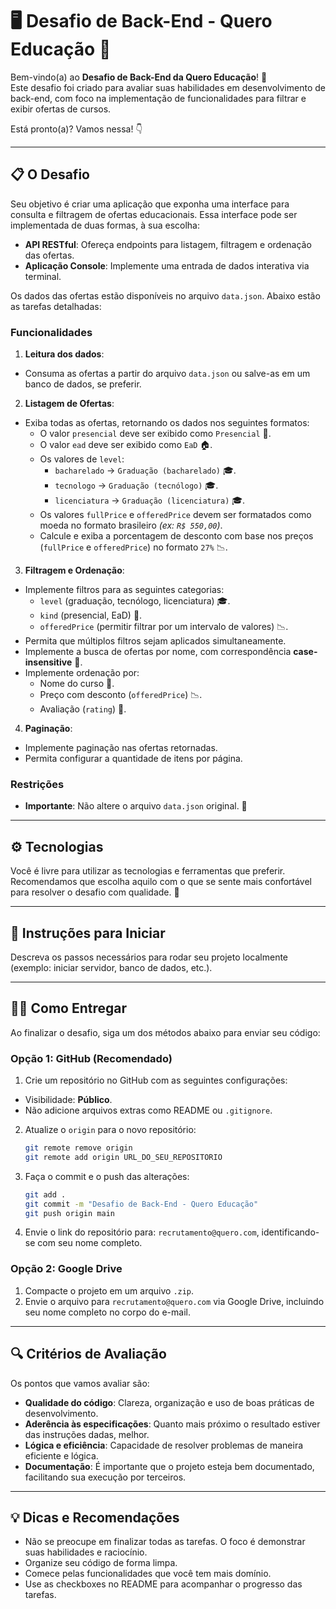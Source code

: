 # 🖥️ Desafio de Back-End - Quero Educação 🚀

Bem-vindo(a) ao **Desafio de Back-End da Quero Educação**! 🎉  
Este desafio foi criado para avaliar suas habilidades em desenvolvimento de back-end, com foco na implementação de
funcionalidades para filtrar e exibir ofertas de cursos.

Está pronto(a)? Vamos nessa! 👇

---

## 📋 O Desafio

Seu objetivo é criar uma aplicação que exponha uma interface para consulta e filtragem de ofertas educacionais. Essa
interface pode ser implementada de duas formas, à sua escolha:

- **API RESTful**: Ofereça endpoints para listagem, filtragem e ordenação das ofertas.
- **Aplicação Console**: Implemente uma entrada de dados interativa via terminal.

Os dados das ofertas estão disponíveis no arquivo `data.json`. Abaixo estão as tarefas detalhadas:

### Funcionalidades

1. **Leitura dos dados**:

- Consuma as ofertas a partir do arquivo `data.json` ou salve-as em um banco de dados, se preferir.

2. **Listagem de Ofertas**:

- Exiba todas as ofertas, retornando os dados nos seguintes formatos:
    - O valor `presencial` deve ser exibido como `Presencial` 🏫.
    - O valor `ead` deve ser exibido como `EaD` 🏠.
    - Os valores de `level`:
        - `bacharelado` → `Graduação (bacharelado)` 🎓.
        - `tecnologo` → `Graduação (tecnólogo)` 🎓.
        - `licenciatura` → `Graduação (licenciatura)` 🎓.
    - Os valores `fullPrice` e `offeredPrice` devem ser formatados como moeda no formato brasileiro _(ex: `R$ 550,00`)_.
    - Calcule e exiba a porcentagem de desconto com base nos preços (`fullPrice` e `offeredPrice`) no formato `27%` 📉.

3. **Filtragem e Ordenação**:

- Implemente filtros para as seguintes categorias:
    - `level` (graduação, tecnólogo, licenciatura) 🎓.
    - `kind` (presencial, EaD) 🏫.
    - `offeredPrice` (permitir filtrar por um intervalo de valores) 📉.
- Permita que múltiplos filtros sejam aplicados simultaneamente.
- Implemente a busca de ofertas por nome, com correspondência **case-insensitive** 🔄.
- Implemente ordenação por:
    - Nome do curso 📝.
    - Preço com desconto (`offeredPrice`) 📉.
    - Avaliação (`rating`) 🌟.

4. **Paginação**:

- Implemente paginação nas ofertas retornadas.
- Permita configurar a quantidade de itens por página.

### Restrições

- **Importante**: Não altere o arquivo `data.json` original. 🚫

---

## ⚙️ Tecnologias

Você é livre para utilizar as tecnologias e ferramentas que preferir. Recomendamos que escolha aquilo com o que se sente
mais confortável para resolver o desafio com qualidade. 🚀

---

## 📝 Instruções para Iniciar

Descreva os passos necessários para rodar seu projeto localmente (exemplo: iniciar servidor, banco de dados, etc.).

---

## 🧑‍💻 Como Entregar

Ao finalizar o desafio, siga um dos métodos abaixo para enviar seu código:

### Opção 1: GitHub (Recomendado)

1. Crie um repositório no GitHub com as seguintes configurações:

- Visibilidade: **Público**.
- Não adicione arquivos extras como README ou `.gitignore`.

2. Atualize o `origin` para o novo repositório:
   ```bash
   git remote remove origin
   git remote add origin URL_DO_SEU_REPOSITORIO
   ```

3. Faça o commit e o push das alterações:
   ```bash
   git add .
   git commit -m "Desafio de Back-End - Quero Educação"
   git push origin main
   ```

4. Envie o link do repositório para: `recrutamento@quero.com`, identificando-se com seu nome completo.

### Opção 2: Google Drive

1. Compacte o projeto em um arquivo `.zip`.
2. Envie o arquivo para `recrutamento@quero.com` via Google Drive, incluindo seu nome completo no corpo do e-mail.

---

## 🔍 Critérios de Avaliação

Os pontos que vamos avaliar são:

- **Qualidade do código**: Clareza, organização e uso de boas práticas de desenvolvimento.
- **Aderência às especificações**: Quanto mais próximo o resultado estiver das instruções dadas, melhor.
- **Lógica e eficiência**: Capacidade de resolver problemas de maneira eficiente e lógica.
- **Documentação**: É importante que o projeto esteja bem documentado, facilitando sua execução por terceiros.

---

## 💡 Dicas e Recomendações

- Não se preocupe em finalizar todas as tarefas. O foco é demonstrar suas habilidades e raciocínio.
- Organize seu código de forma limpa.
- Comece pelas funcionalidades que você tem mais domínio.
- Use as checkboxes no README para acompanhar o progresso das tarefas.
